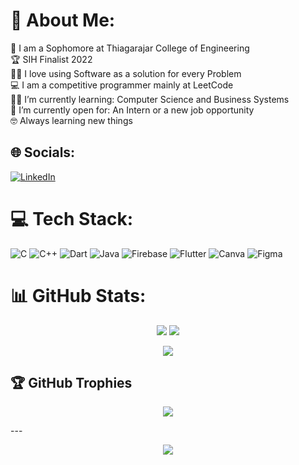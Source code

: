 # 💫 About Me:
🏫 I am a Sophomore at Thiagarajar College of Engineering<br>🏆 SIH Finalist 2022<br>🧑‍💻 I love using Software as a solution for every Problem<br>💻 I am a competitive programmer mainly at LeetCode<br>🧑‍🎓 I’m currently learning: Computer Science and Business Systems<br>🤔 I’m currently open for: An Intern or a new job opportunity<br>🤓 Always learning new things


## 🌐 Socials:
[![LinkedIn](https://img.shields.io/badge/LinkedIn-%230077B5.svg?logo=linkedin&logoColor=white)](https://linkedin.com/in/santhoshkmr) 

# 💻 Tech Stack:
![C](https://img.shields.io/badge/c-%2300599C.svg?style=for-the-badge&logo=c&logoColor=white) ![C++](https://img.shields.io/badge/c++-%2300599C.svg?style=for-the-badge&logo=c%2B%2B&logoColor=white) ![Dart](https://img.shields.io/badge/dart-%230175C2.svg?style=for-the-badge&logo=dart&logoColor=white) ![Java](https://img.shields.io/badge/java-%23ED8B00.svg?style=for-the-badge&logo=java&logoColor=white) ![Firebase](https://img.shields.io/badge/firebase-%23039BE5.svg?style=for-the-badge&logo=firebase) ![Flutter](https://img.shields.io/badge/Flutter-%2302569B.svg?style=for-the-badge&logo=Flutter&logoColor=white) ![Canva](https://img.shields.io/badge/Canva-%2300C4CC.svg?style=for-the-badge&logo=Canva&logoColor=white) 	![Figma](https://img.shields.io/badge/figma-%23F24E1E.svg?style=for-the-badge&logo=figma&logoColor=white)
# 📊 GitHub Stats:
<p align="center">
    <a href="https://github.com/kmrsanthosh"><img src="https://github-readme-stats.vercel.app/api?username=kmrsanthosh&theme=radical&hide_border=false&include_all_commits=false&count_private=false"></a>
  <a href="https://github.com/kmrsanthosh"><img src="https://github-readme-streak-stats.herokuapp.com/?user=kmrsanthosh&theme=radical&hide_border=false"></a>
</p>
<p align="center">
    <a href="https://github.com/kmrsanthosh"><img src="https://github-readme-stats.vercel.app/api/top-langs/?username=kmrsanthosh&theme=radical&hide_border=false&include_all_commits=false&count_private=false&layout=compact"></a>
</p>

## 🏆 GitHub Trophies
<p align="center">
    <a href="https://github.com/kmrsanthosh"><img src="https://github-profile-trophy.vercel.app/?username=kmrsanthosh&theme=radical&no-frame=false&no-bg=false&margin-w=4"></a>
</p>
---
<p align="center">
    <a href="https://github.com/kmrsanthosh"><img src="https://visitcount.itsvg.in/api?id=kmrsanthosh&icon=0&color=6"></a>
</p>
